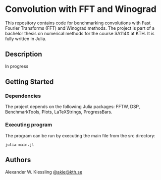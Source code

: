 # Convolution with FFT and Winograd

This repository contains code for benchmarking convolutions with Fast Fourier Transforms (FFT) and Winograd methods. The project is part of a bachelor thesis on numerical methods for the course SA114X at KTH. It is fully written in Julia.

## Description

In progress

## Getting Started

### Dependencies

The project depends on the following Julia packages: FFTW, DSP, BenchmarkTools, Plots, LaTeXStrings, ProgressBars.

### Executing program

The program can be run by executing the main file from the src directory:

```
julia main.jl
```

## Authors

Alexander W. Kiessling [@akie@kth.se](akie@kth.se)

